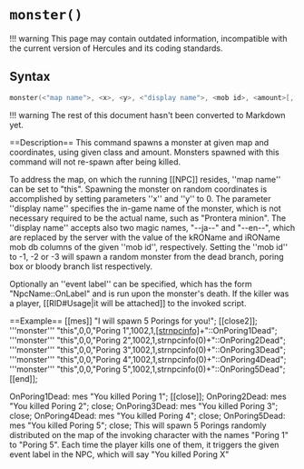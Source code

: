 # `monster()`

!!! warning
	This page may contain outdated information, incompatible with the current version of Hercules and its coding standards.

## Syntax

```c
monster(<"map name">, <x>, <y>, <"display name">, <mob id>, <amount>[, <"event label">]);
```

!!! warning
	The rest of this document hasn't been converted to Markdown yet.

==Description==
This command spawns a monster at given map and coordinates, using given class and amount. Monsters spawned with this command will not re-spawn after being killed.

To address the map, on which the running [[NPC]] resides, ''map name'' can be set to "this". Spawning the monster on random coordinates is accomplished by setting parameters ''x'' and ''y'' to 0. The parameter ''display name'' specifies the in-game name of the monster, which is not necessary required to be the actual name, such as "Prontera minion". The ''display name'' accepts also two magic names, "--ja--" and "--en--", which are replaced by the server with the value of the kROName and iROName mob db columns of the given ''mob id'', respectively. Setting the ''mob id'' to -1, -2 or -3 will spawn a random monster from the dead branch, poring box or bloody branch list respectively.

Optionally an ''event label'' can be specified, which has the form "NpcName::OnLabel" and is run upon the monster's death. If the killer was a player, [[RID#Usage|it will be attached]] to the invoked script.

==Example==
     [[mes]] "I will spawn 5 Porings for you!";
     [[close2]];
     '''monster''' "this",0,0,"Poring 1",1002,1,[[strnpcinfo]](0)+"::OnPoring1Dead";
     '''monster''' "this",0,0,"Poring 2",1002,1,strnpcinfo(0)+"::OnPoring2Dead";
     '''monster''' "this",0,0,"Poring 3",1002,1,strnpcinfo(0)+"::OnPoring3Dead";
     '''monster''' "this",0,0,"Poring 4",1002,1,strnpcinfo(0)+"::OnPoring4Dead";
     '''monster''' "this",0,0,"Poring 5",1002,1,strnpcinfo(0)+"::OnPoring5Dead";
     [[end]];
 
 OnPoring1Dead:
     mes "You killed Poring 1";
     [[close]];
 OnPoring2Dead:
     mes "You killed Poring 2";
     close;
 OnPoring3Dead:
     mes "You killed Poring 3";
     close;
 OnPoring4Dead:
     mes "You killed Poring 4";
     close;
 OnPoring5Dead:
     mes "You killed Poring 5";
     close;
This will spawn 5 Porings randomly distributed on the map of the invoking character with the names "Poring 1" to "Poring 5". Each time the player kills one of them, it triggers the given event label in the NPC, which will say "You killed Poring X"
